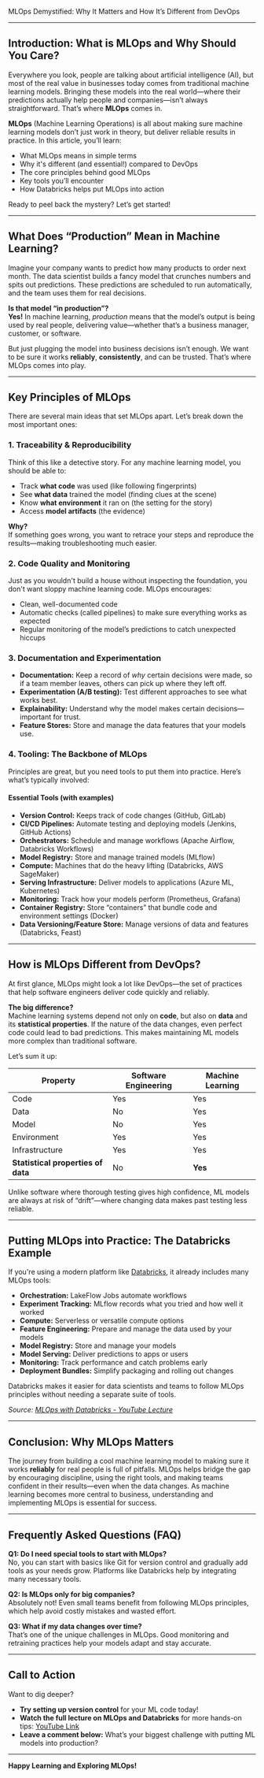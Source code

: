 MLOps Demystified: Why It Matters and How It’s Different from DevOps

---

## Introduction: What is MLOps and Why Should You Care?

Everywhere you look, people are talking about artificial intelligence (AI), but most of the real value in businesses today comes from traditional machine learning models. Bringing these models into the real world—where their predictions actually help people and companies—isn’t always straightforward. That’s where **MLOps** comes in.

**MLOps** (Machine Learning Operations) is all about making sure machine learning models don’t just work in theory, but deliver reliable results in practice. In this article, you’ll learn:

- What MLOps means in simple terms
- Why it's different (and essential!) compared to DevOps
- The core principles behind good MLOps
- Key tools you’ll encounter
- How Databricks helps put MLOps into action

Ready to peel back the mystery? Let’s get started!

---

## What Does “Production” Mean in Machine Learning?

Imagine your company wants to predict how many products to order next month. The data scientist builds a fancy model that crunches numbers and spits out predictions. These predictions are scheduled to run automatically, and the team uses them for real decisions.

**Is that model “in production”?**  
**Yes!** In machine learning, *production* means that the model’s output is being used by real people, delivering value—whether that’s a business manager, customer, or software.

But just plugging the model into business decisions isn’t enough. We want to be sure it works **reliably**, **consistently**, and can be trusted. That’s where MLOps comes into play.

---

## Key Principles of MLOps

There are several main ideas that set MLOps apart. Let’s break down the most important ones:

### 1. Traceability & Reproducibility

Think of this like a detective story. For any machine learning model, you should be able to:

- Track **what code** was used (like following fingerprints)
- See **what data** trained the model (finding clues at the scene)
- Know **what environment** it ran on (the setting for the story)
- Access **model artifacts** (the evidence)

**Why?**  
If something goes wrong, you want to retrace your steps and reproduce the results—making troubleshooting much easier.

### 2. Code Quality and Monitoring

Just as you wouldn't build a house without inspecting the foundation, you don't want sloppy machine learning code. MLOps encourages:

- Clean, well-documented code
- Automatic checks (called pipelines) to make sure everything works as expected
- Regular monitoring of the model’s predictions to catch unexpected hiccups

### 3. Documentation and Experimentation

- **Documentation:** Keep a record of *why* certain decisions were made, so if a team member leaves, others can pick up where they left off.
- **Experimentation (A/B testing):** Test different approaches to see what works best.
- **Explainability:** Understand why the model makes certain decisions—important for trust.
- **Feature Stores:** Store and manage the data features that your models use.

### 4. Tooling: The Backbone of MLOps

Principles are great, but you need tools to put them into practice. Here’s what’s typically involved:

#### Essential Tools (with examples)

- **Version Control:** Keeps track of code changes (GitHub, GitLab)
- **CI/CD Pipelines:** Automate testing and deploying models (Jenkins, GitHub Actions)
- **Orchestrators:** Schedule and manage workflows (Apache Airflow, Databricks Workflows)
- **Model Registry:** Store and manage trained models (MLflow)
- **Compute:** Machines that do the heavy lifting (Databricks, AWS SageMaker)
- **Serving Infrastructure:** Deliver models to applications (Azure ML, Kubernetes)
- **Monitoring:** Track how your models perform (Prometheus, Grafana)
- **Container Registry:** Store “containers” that bundle code and environment settings (Docker)
- **Data Versioning/Feature Store:** Manage versions of data and features (Databricks, Feast)

---

## How is MLOps Different from DevOps?

At first glance, MLOps might look a lot like DevOps—the set of practices that help software engineers deliver code quickly and reliably.

**The big difference?**  
Machine learning systems depend not only on **code**, but also on **data** and its **statistical properties**. If the nature of the data changes, even perfect code could lead to bad predictions. This makes maintaining ML models more complex than traditional software.

Let’s sum it up:

| Property      | Software Engineering | Machine Learning      |
|---------------|---------------------|----------------------|
| Code          | Yes                 | Yes                  |
| Data          | No                  | Yes                  |
| Model         | No                  | Yes                  |
| Environment   | Yes                 | Yes                  |
| Infrastructure| Yes                 | Yes                  |
| **Statistical properties of data** | No | **Yes** |

Unlike software where thorough testing gives high confidence, ML models are always at risk of “drift”—where changing data makes past testing less reliable.

---

## Putting MLOps into Practice: The Databricks Example

If you're using a modern platform like [Databricks](https://databricks.com/product/databricks-workflows), it already includes many MLOps tools:

- **Orchestration:** LakeFlow Jobs automate workflows
- **Experiment Tracking:** MLflow records what you tried and how well it worked
- **Compute:** Serverless or versatile compute options
- **Feature Engineering:** Prepare and manage the data used by your models
- **Model Registry:** Store and manage your models
- **Model Serving:** Deliver predictions to apps or users
- **Monitoring:** Track performance and catch problems early
- **Deployment Bundles:** Simplify packaging and rolling out changes

Databricks makes it easier for data scientists and teams to follow MLOps principles without needing a separate suite of tools.

*Source: [MLOps with Databricks - YouTube Lecture](https://www.youtube.com/watch?v=gqrl4QpfHzo)*

---

## Conclusion: Why MLOps Matters

The journey from building a cool machine learning model to making sure it works **reliably** for real people is full of pitfalls. MLOps helps bridge the gap by encouraging discipline, using the right tools, and making teams confident in their results—even when the data changes. As machine learning becomes more central to business, understanding and implementing MLOps is essential for success.

---

## Frequently Asked Questions (FAQ)

**Q1: Do I need special tools to start with MLOps?**  
No, you can start with basics like Git for version control and gradually add tools as your needs grow. Platforms like Databricks help by integrating many necessary tools.

**Q2: Is MLOps only for big companies?**  
Absolutely not! Even small teams benefit from following MLOps principles, which help avoid costly mistakes and wasted effort.

**Q3: What if my data changes over time?**  
That’s one of the unique challenges in MLOps. Good monitoring and retraining practices help your models adapt and stay accurate.

---

## Call to Action

Want to dig deeper?  
- **Try setting up version control** for your ML code today!
- **Watch the full lecture on MLOps and Databricks** for more hands-on tips: [YouTube Link](https://www.youtube.com/watch?v=gqrl4QpfHzo)
- **Leave a comment below:** What’s your biggest challenge with putting ML models into production?

---

**Happy Learning and Exploring MLOps!**